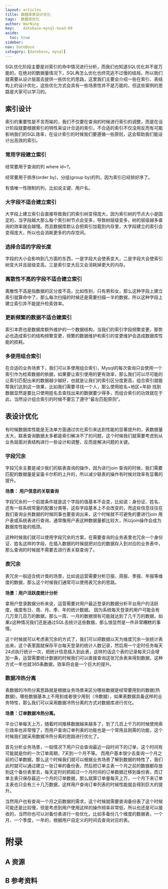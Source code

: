 ```yaml
---
layout: articles
title: 数据库表设计优化
tags:  数据库优化
author: WarNing
key:    datebase-mysql-head-09
aside:
  toc: true
sidebar:
nav: DateBase
category: [datebase, mysql]
---
```


SQL优化阶段主要是对索引的命中情况进行分析，而我们也知道SQL优化并不是万能的，在绝对的数据量情况下，SQL再怎么优化也终究逃不过慢的结局。所以我们就需要从设计层面去提供一些优化的思路，这里我们主要会介绍一些在索引、表结构上的设计优化，这些优化方式会具有一些场景性并不是万能的，但这些案例的思路是大家可以学习的。


<!--more-->

## **索引设计**

索引的重要性是不言而喻的，我们不仅要在查询的时候进行索引的调整，而是在设计阶段就要根据索引的特性来设计合适的索引，不合适的索引不仅没用反而有可能影响我们的SQL效率，在设计索引的时候我们要遵循一些原则，这会帮助我们能设计出高效的索引。



### **常用字段建立索引**

经常要用于查询的列 where id=?。

经常要用于排序(order by)，分组(group by)的列，因为索引已经排好序了。

有值唯一性限制的列，比如说主键、用户名。



### **大字段不适合建立索引**

大字段上建立索引会直接导致我们的索引树变得庞大，因为索引树的节点大小是固定的，当字段越大那么每个索引树节点会变多，导致树层级变多，树的层级越多查询的效率就会越慢。而且数据库默认会把索引加载到内存里，大字段建立的索引会变得庞大，所以也会消耗更多的内存空间。



### **选择合适的字段长度**

字段的大小会影响到几方面的东西，一是字段大会使表变大，二是字段大会使索引树变大并且层级变高，三是索引变大后又会消耗掉更大的内存。



### **离散性不高的字段不适合建立索引**

离散性不高是指数据的区分度不高，比如性别，只有男和女，那么这种字段上建立索引就算命中了，那么每次扫描的时候还是需要扫描一半的数据，所以这种字段上建立索引并不能提升检索效率。



### **更新频繁的数据不适合建索引**

索引本质也是数据库额外维护的一个数据结构，当我们的索引字段频繁变更，那势必也造成索引的结构频繁变更，频繁的数据维护和索引的变更维护会造成数据库性能的损耗。



### **多使用组合索引**

在合适的业务场景下，我们可以多使用组合索引，Mysql的每次查询只会使用一个索引作为检索数据的依据，如果要让索引使用的更有效率，那么我们可以尽可能的让索引匹配出来的数据越少越好，也就是让我们的索引区分度更高，组合索引就能帮我们达到这一效果，比如我们需要寻找一个人，那么使用姓名+地区+年龄 找到数据显然是要比只使用姓名去查找出来的数据要少得多，而组合索引的功效就在于此，当然设计组合索引的时候不要忘了遵守“最左匹配原则”。







## **表设计优化**

有时候数据库性能是无法单方面通过优化索引来达到性能的显著提升的，表数据量太大，联表查询数据太多都是索引解决不了的问题，这个时候我们就需要考虑到从业务层面对表结构进行一些设计和调整，反而是解决问题的关键。



### **字段冗余**

字段冗余主要是减少我们的联表查询的操作，因为进行join 查询的时候，我们需要匹配的数据量是呈笛卡尔积的上升的，所以减少联表的操作有时候对效率有显著的提升。



**场景： 用户信息的关联查询**

字段冗余的一个前提条件就是这个字段的值基本不会变，比如说：身份证、姓名、还有一些系统常量的配置分类等，这些字段基本上不会改变的，而这些信息往往在我们查询业务数据的时候同事也要查询出来，这个时候就不可避免的要进行join 用户表或系统表进行查询，通常像用户表这种数据量都比较大，所以join操作会成为数据库性能的瓶颈。

这种时候我们就可以使用字段冗余的方案，在需要查询的业务表里也冗余一个身份证、姓名这样的字段，在插入数据的时候就把对应的数据存入到对应的业务表中，那么查询的时候就不需要去进行表关联查询了。



### **表冗余**

表冗余一般适合统计类的场景，比如说运营需要分析日报、周报、季报、年报等维度的数据，那么这个时候我们通常可以使用表冗余的思路。



**场景：用户活跃度统计分析**

拿用户登录数据分析来说，运营需要对用户最近登录的数据分析平台用户的活跃度，维度有日、周、月、季、年的统计数据。 因为系统每天登录的用户可能会有几万至几百万的数据，那么一周、一月的数据很有可能就达到了几千万的数据，如果z这种情况我们还是通过SQL去统计这些数据，那么很显然是一件非常糟糕的事情。

这个时候就可以考虑表冗余的方式了，我们可以把数据以天为维度冗余一张统计表出来，这个表里面就保存平台每天登录的统计人数记录，然后用一个定时任务每天24点执行统计一次，把统计信息插入到此表，这样的话这个表的记录每天只会增加一条，运营需要统计数据的时候我们可以直接查询这张冗余表来得到数据，这种方式一年也就365条数据，效率将会是一个巨大的提升。





### **数据冷热分离**

表数据的冷热分离思路就是根据业务场景来区分哪些数据是经常要用到的数据(热数据)，哪些数据基本上不用到或者很少用到（冷数据），如果表数据具备这样的业务特性，那么我们可以采用数据冷热分离的方式对数据库进行优化。

**场景：订单数据冷热分离。**

平台订单每天上万，随着时间推移数据越来越多了，到了几百上千万的时候使用索引效率也非常慢了，而用户查询订单列表的功能也是一个常用且刚需的功能，这个时候我们就采用数据冷热分离的思路进行优化了。

首先分析业务场景，一般情况下用户只会查询最近一段时间下的订单，这个时间有可能就是你的一次订单周期，7天到一个月不等。 而用户基本很少去查询一个月之前的订单数据，那么这个时候我们就可以根据业务场景了解到数据的特性了，我们此时就可以通过建立一张订单的备份表，然后把订单主表一个月之前的数据都存放到这个备份表里去，每天定时的把超过一个月时间的订单数据迁移到备份表，而订单主表只保存最近一个月的订单数据，那么就算订单量每天上万，一个月下来订单主表也只会有三十几万数据，这样用户查询订单列表的时候性能就会得到巨大的提升。

当然用户也有查询一个月之前数据的需求，这个时候就需要查询备份表了这个时候可能还是比较慢，但是考虑到用户使用这样的操作频率非常低，所以也还是可以接收的，当然你也可以对备份表进行一些优化，比如多备份几个维度的数据表，一个月、一个季度，一年的，根据用户自定义的时间去查询对应的表。

# 附录
## A 资源
## B 参考资料


